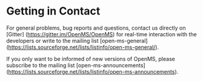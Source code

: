 # Getting in Contact


For general problems, bug reports and questions, contact us directly on [Gitter] (https://gitter.im/OpenMS/OpenMS) for real-time interaction with the developers or write to the mailing list [open-ms-general] (https://lists.sourceforge.net/lists/listinfo/open-ms-general/).

If you only want to be informed of new versions of OpenMS, please subscribe to the mailing list [open-ms-announcements] (https://lists.sourceforge.net/lists/listinfo/open-ms-announcements).
